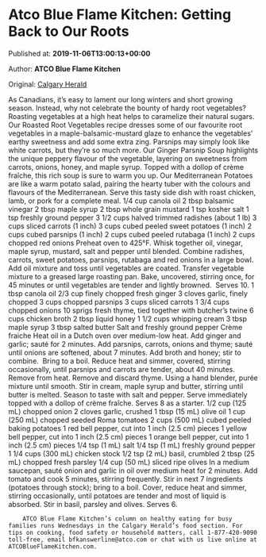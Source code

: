 
# Atco Blue Flame Kitchen: Getting Back to Our Roots

Published at: **2019-11-06T13:00:13+00:00**

Author: **ATCO Blue Flame Kitchen**

Original: [Calgary Herald](https://calgaryherald.com/life/food/recipes/atco-blue-flame-kitchen-getting-back-to-our-roots)

As Canadians, it’s easy to lament our long winters and short growing season. Instead, why not celebrate the bounty of hardy root vegetables?
Roasting vegetables at a high heat helps to caramelize their natural sugars. Our Roasted Root Vegetables recipe dresses some of our favourite root vegetables in a maple-balsamic-mustard glaze to enhance the vegetables’ earthy sweetness and add some extra zing.
Parsnips may simply look like white carrots, but they’re so much more. Our Ginger Parsnip Soup highlights the unique peppery flavour of the vegetable, layering on sweetness from carrots, onions, honey, and maple syrup. Topped with a dollop of crème fraîche, this rich soup is sure to warm you up.
Our Mediterranean Potatoes are like a warm potato salad, pairing the hearty tuber with the colours and flavours of the Mediterranean. Serve this tasty side dish with roast chicken, lamb, or pork for a complete meal.
1/4 cup canola oil
2 tbsp balsamic vinegar
2 tbsp maple syrup
2 tbsp whole grain mustard
1 tsp kosher salt
1 tsp freshly ground pepper
3 1/2 cups halved trimmed radishes (about 1 lb)
3 cups sliced carrots (1 inch)
3 cups cubed peeled sweet potatoes (1 inch)
2 cups cubed parsnips (1 inch)
2 cups cubed peeled rutabaga (1 inch)
2 cups chopped red onions
Preheat oven to 425°F.
Whisk together oil, vinegar, maple syrup, mustard, salt and pepper until blended.
Combine radishes, carrots, sweet potatoes, parsnips, rutabaga and red onions in a large bowl.
Add oil mixture and toss until vegetables are coated.
Transfer vegetable mixture to a greased large roasting pan.
Bake, uncovered, stirring once, for 45 minutes or until vegetables are tender and lightly browned.  Serves 10.
1 tbsp canola oil
2/3 cup finely chopped fresh ginger
3 cloves garlic, finely chopped
3 cups chopped parsnips
3 cups sliced carrots
1 3/4 cups chopped onions
10 sprigs fresh thyme, tied together with butcher’s twine
6 cups chicken broth
2 tbsp liquid honey
1 1/2 cups whipping cream
3 tbsp maple syrup
3 tbsp salted butter
Salt and freshly ground pepper
Crème fraiche
Heat oil in a Dutch oven over medium-low heat. Add ginger and garlic; sauté for 2 minutes. Add parsnips, carrots, onions and thyme; sauté until onions are softened, about 7 minutes. Add broth and honey; stir to combine.  Bring to a boil. Reduce heat and simmer, covered, stirring occasionally, until parsnips and carrots are tender, about 40 minutes. Remove from heat. Remove and discard thyme. Using a hand blender, purée mixture until smooth. Stir in cream, maple syrup and butter, stirring until butter is melted. Season to taste with salt and pepper. Serve immediately topped with a dollop of crème fraîche. Serves 8 as a starter.
1/2 cup (125 mL) chopped onion
2 cloves garlic, crushed
1 tbsp (15 mL) olive oil
1 cup (250 mL) chopped seeded Roma tomatoes
2 cups (500 mL) cubed peeled baking potatoes
1 red bell pepper, cut into 1 inch (2.5 cm) pieces
1 yellow bell pepper, cut into 1 inch (2.5 cm) pieces
1 orange bell pepper, cut into 1 inch (2.5 cm) pieces
1/4 tsp (1 mL) salt
1/4 tsp (1 mL) freshly ground pepper
1 1/4 cups (300 mL) chicken stock
1/2 tsp (2 mL) basil, crumbled
2 tbsp (25 mL) chopped fresh parsley
1/4 cup (50 mL) sliced ripe olives
In a medium saucepan, sauté onion and garlic in oil over medium heat for 2 minutes. Add tomato and cook 5 minutes, stirring frequently. Stir in next 7 ingredients (potatoes through stock); bring to a boil. Cover, reduce heat and simmer, stirring occasionally, until potatoes are tender and most of liquid is absorbed. Stir in basil, parsley and olives. Serves 6.

        ATCO Blue Flame Kitchen’s column on healthy eating for busy families runs Wednesdays in the Calgary Herald’s food section. For tips on cooking, food safety or household matters, call 1-877-420-9090 toll-free, email bfkanswerline@atco.com or chat with us live online at ATCOBlueFlameKitchen.com.
      
